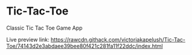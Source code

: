 # Tic-Tac-Toe
Classic Tic Tac Toe Game App

Live preview link: https://rawcdn.githack.com/victoriakapelush/Tic-Tac-Toe/74143d2e3abdaee39bee80f421c281fa11f22ddc/index.html
